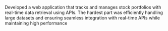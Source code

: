  Developed a web application that tracks and manages stock portfolios with real-time data retrieval using APIs. The hardest part was efficiently handling large datasets and ensuring seamless integration with real-time APIs while maintaining high performance
